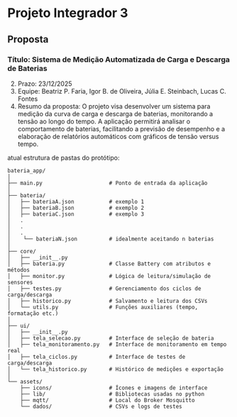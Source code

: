 # Projeto Integrador 3
## Proposta
### Título: Sistema de Medição Automatizada de Carga e Descarga de Baterias
2. Prazo: 23/12/2025
3. Equipe: Beatriz P. Faria, Igor B. de Oliveira, Júlia E. Steinbach, Lucas C. Fontes
4. Resumo da proposta: O projeto visa desenvolver um sistema para medição da curva
de carga e descarga de baterias, monitorando a tensão ao longo do tempo. A aplicação
permitirá analisar o comportamento de baterias, facilitando a previsão de desempenho e a
elaboração de relatórios automáticos com gráficos de tensão versus tempo.

atual estrutura de pastas do protótipo:
```
bateria_app/
│
├── main.py                     # Ponto de entrada da aplicação
│
├── bateria/
│   ├── bateriaA.json           # exemplo 1
│   ├── bateriaB.json           # exemplo 2
│   ├── bateriaC.json           # exemplo 3
│   .
│   .
│   .
│    └── bateriaN.json          # idealmente aceitando n baterias
│
├── core/
│   ├── __init__.py
│   ├── bateria.py              # Classe Battery com atributos e métodos
│   ├── monitor.py              # Lógica de leitura/simulação de sensores
│   ├── testes.py               # Gerenciamento dos ciclos de carga/descarga
│   ├── historico.py            # Salvamento e leitura dos CSVs
│   └── utils.py                # Funções auxiliares (tempo, formatação etc.)
│
├── ui/
│   ├── __init__.py
│   ├── tela_selecao.py         # Interface de seleção de bateria
│   ├── tela_monitoramento.py   # Interface de monitoramento em tempo real
│   ├── tela_ciclos.py          # Interface de testes de carga/descarga
│   └── tela_historico.py       # Histórico de medições e exportação
│
└── assets/
    ├── icons/                  # Ícones e imagens de interface
    ├── lib/                    # Bibliotecas usadas no python
    ├── mqtt/                   # Local do Broker Mosquitto
    └── dados/                  # CSVs e logs de testes
```